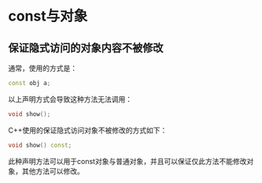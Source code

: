 # const与对象

## 保证隐式访问的对象内容不被修改
通常，使用的方式是：
```c++
const obj a;
```
以上声明方式会导致这种方法无法调用：
```c++
void show();
```
C++使用的保证隐式访问对象不被修改的方式如下：
```c++
void show() const;
```
此种声明方法可以用于const对象与普通对象，并且可以保证仅此方法不能修改对象，其他方法可以修改。


